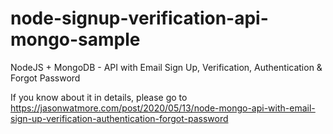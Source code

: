 # node-signup-verification-api-mongo-sample

NodeJS + MongoDB - API with Email Sign Up, Verification, Authentication & Forgot Password

If you know about it in details, please go to https://jasonwatmore.com/post/2020/05/13/node-mongo-api-with-email-sign-up-verification-authentication-forgot-password

